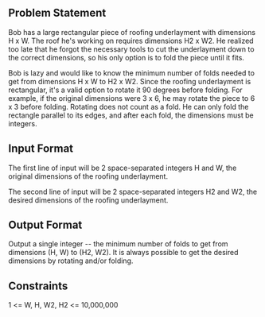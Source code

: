 ## Problem Statement

Bob has a large rectangular piece of roofing underlayment with dimensions H x W. The roof he's working on requires dimensions H2 x W2. He realized too late that he forgot the necessary tools to cut the underlayment down to the correct dimensions, so his only option is to fold the piece until it fits.

Bob is lazy and would like to know the minimum number of folds needed to get from dimensions H x W to H2 x W2. Since the roofing underlayment is rectangular, it's a valid option to rotate it 90 degrees before folding. For example, if the original dimensions were 3 x 6, he may rotate the piece to 6 x 3 before folding. Rotating does not count as a fold. He can only fold the rectangle parallel to its edges, and after each fold, the dimensions must be integers.

## Input Format

The first line of input will be 2 space-separated integers H and W, the original dimensions of the roofing underlayment.

The second line of input will be 2 space-separated integers H2 and W2, the desired dimensions of the roofing underlayment.

## Output Format

Output a single integer -- the minimum number of folds to get from dimensions (H, W) to (H2, W2). It is always possible to get the desired dimensions by rotating and/or folding.

## Constraints

1 <= W, H, W2, H2 <= 10,000,000
